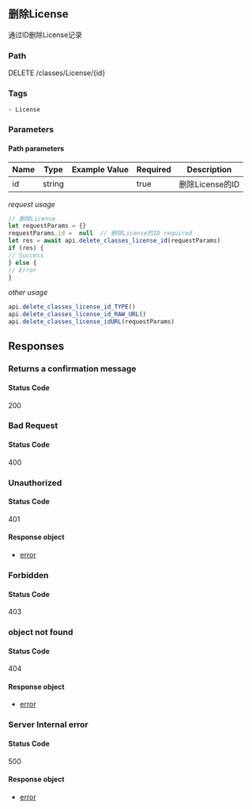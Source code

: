 ## 删除License

通过ID删除License记录
### Path
DELETE /classes/License/{id}

### Tags
    - License
### Parameters


#### Path parameters

| Name | Type | Example Value | Required | Description |
| ---- | ---- | ------------- | -------- | ----------- |
| id | string |  |  true  | 删除License的ID |
*request usage*
```javascript
// 删除License
let requestParams = {}
requestParams.id =  null  // 删除License的ID required
let res = await api.delete_classes_license_id(requestParams)
if (res) {
// Success
} else {
// Error
}
```
*other usage*
```javascript
api.delete_classes_license_id_TYPE()
api.delete_classes_license_id_RAW_URL()
api.delete_classes_license_idURL(requestParams)
```

## Responses
### Returns a confirmation message

#### Status Code
200



### Bad Request

#### Status Code
400



### Unauthorized

#### Status Code
401


#### Response object
* [error](../models/error.md)

### Forbidden

#### Status Code
403



### object not found

#### Status Code
404


#### Response object
* [error](../models/error.md)

### Server Internal error

#### Status Code
500


#### Response object
* [error](../models/error.md)

